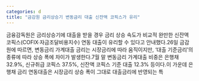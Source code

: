 ```yaml
---
categories: d
title: "금감원 금리상승기 변동금리 대출 신잔액 코픽스가 유리"
---
```

금융감독원은 금리상승기에 대출을 받을 경우 금리 상승 속도가 비교적 완만한 신잔액 코픽스(COFIX&middot;자금조달비용지수) 연동 대출이 유리할 수 있다고 안내했다.26일 금감원에 따르면, 변동금리 가계대출 금리는 시장금리에 따라 움직이지만, &lsquo;대출 기준금리&rsquo;의 종류에 따라 상승 폭에 차이가 발생한다.7월 말 변동금리 가계대출 비중은 은행채 32.9%, 신규취급 코픽스 37.5%, 신잔액 코픽스 기준 대출 12.3% 등이다.이 가운데 은행채 금리 연동대출은 시장금리 상승 폭이 그대로 대출금리에 반영되는 특
